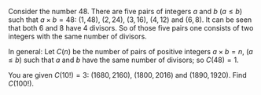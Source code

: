 Consider the number $48$.
There are five pairs of integers $a$ and $b$ ($a \leq b$) such that $a \times b=48$: $(1,48)$, $(2,24)$, $(3,16)$, $(4,12)$ and $(6,8)$.
It can be seen that both $6$ and $8$ have $4$ divisors.
So of those five pairs one consists of two integers with the same number of divisors.

In general:
Let $C(n)$ be the number of pairs of positive integers $a \times b=n$, ($a \leq b$) such that $a$ and $b$ have the same number of divisors; so $C(48)=1$.


You are given $C(10!)=3$: $(1680, 2160)$, $(1800, 2016)$ and $(1890,1920)$. 
Find $C(100!)$.